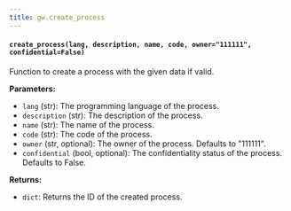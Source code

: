 ```yaml
---
title: gw.create_process
---
```


#### `create_process(lang, description, name, code, owner="111111", confidential=False)`

Function to create a process with the given data if valid.

**Parameters:**

- `lang` (str): The programming language of the process.
- `description` (str): The description of the process.
- `name` (str): The name of the process.
- `code` (str): The code of the process.
- `owner` (str, optional): The owner of the process. Defaults to "111111".
- `confidential` (bool, optional): The confidentiality status of the process. Defaults to False.

**Returns:**

- `dict`: Returns the ID of the created process.


